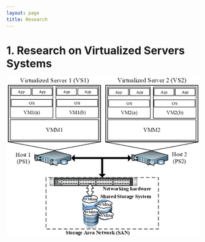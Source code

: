 ```yaml
---
layout: page
title: Research
---
```


# 1. Research on Virtualized Servers Systems

![](../assets/img/DS_VSS_Architecture.png)
